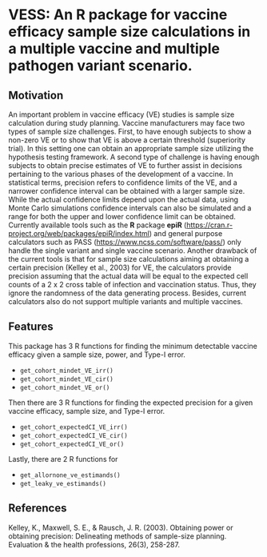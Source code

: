 # VESS: An R package for vaccine efficacy sample size calculations in a multiple vaccine and multiple pathogen variant scenario.

## Motivation
An important problem in vaccine efficacy (VE) studies is sample size calculation during study planning. Vaccine manufacturers may face two types of sample size challenges. First, to have enough subjects to show a non-zero VE or to show that VE is above a certain threshold (superiority trial). In this setting one can obtain an appropriate sample size utilizing the hypothesis testing framework. A second type of challenge is having enough subjects to obtain precise estimates of VE to further assist in decisions pertaining to the various phases of the development of a vaccine. In statistical terms, precision refers to confidence limits of the VE, and a narrower confidence interval can be obtained with a larger sample size. While the actual confidence limits depend upon the actual data, using Monte Carlo simulations confidence intervals can also be simulated and a range for both the upper and lower confidence limit can be obtained. Currently available tools such as the **R** package **epiR** (<https://cran.r-project.org/web/packages/epiR/index.html>) and general purpose calculators such as PASS (<https://www.ncss.com/software/pass/>) only handle the single variant and single vaccine scenario. Another drawback of the current tools is that for sample size calculations aiming at obtaining a certain precision (Kelley et al., 2003) for VE, the calculators provide precision assuming that the actual data will be equal to the expected cell counts of a 2 x 2 cross table of infection and vaccination status. Thus, they ignore the randomness of the data generating process. Besides, current calculators also do not support multiple variants and multiple vaccines.

## Features
This package has 3 R functions for finding the minimum detectable vaccine efficacy given a sample size, power, and Type-I error. 
* `get_cohort_mindet_VE_irr()`
* `get_cohort_mindet_VE_cir()`
* `get_cohort_mindet_VE_or()`

Then there are 3 R functions for finding the expected precision for a given vaccine efficacy, sample size, and Type-I error.
* `get_cohort_expectedCI_VE_irr()`
* `get_cohort_expectedCI_VE_cir()`
* `get_cohort_expectedCI_VE_or()`

Lastly, there are 2 R functions for 
* `get_allornone_ve_estimands()`
* `get_leaky_ve_estimands()`

## References
Kelley, K., Maxwell, S. E., & Rausch, J. R. (2003). Obtaining power or obtaining precision: Delineating methods of sample-size planning. Evaluation & the health professions, 26(3), 258-287.

